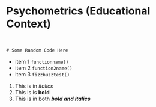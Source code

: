 Psychometrics (Educational Context)
=====================================================

<pre><code>

# Some Random Code Here
</code></pre>

 - item 1  `functionname()`
 - item 2  `function2name()`
 - item 3  `fizzbuzztest()`
 

1. This is in *italics*
2. This is is **bold**
3. This is in both ***bold and italics***
 
